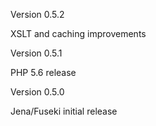 Version 0.5.2

XSLT and caching improvements

Version 0.5.1

PHP 5.6 release

Version 0.5.0

Jena/Fuseki initial release
